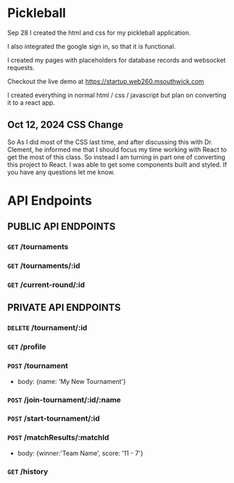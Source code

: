 # Pickleball
 
 Sep 28
 I created the html and css for my pickleball application.

I also integrated the google sign in, so that it is functional. 

I created my pages with placeholders for database records and websocket requests. 

Checkout the live demo at
https://startup.web260.msouthwick.com

I created everything in normal html / css / javascript but plan on converting it to a react app.

## Oct 12, 2024 CSS Change
So As I did most of the CSS last time, and after discussing this with Dr. Clement, he informed me that I should focus my time working with React to get the most of this class. So instead I am turning in part one of converting this project to React. I was able to get some components built and styled. If you have any questions let me know.

# API Endpoints
## PUBLIC API ENDPOINTS
### `GET` /tournaments
### `GET` /tournaments/:id
### `GET` /current-round/:id

## PRIVATE API ENDPOINTS
### `DELETE` /tournament/:id
### `GET` /profile
### `POST` /tournament 
- body: {name: 'My New Tournament'}
### `POST` /join-tournament/:id/:name
### `POST` /start-tournament/:id
### `POST` /matchResults/:matchId
- body: {winner:'Team Name', score: '11 - 7'}
### `GET` /history